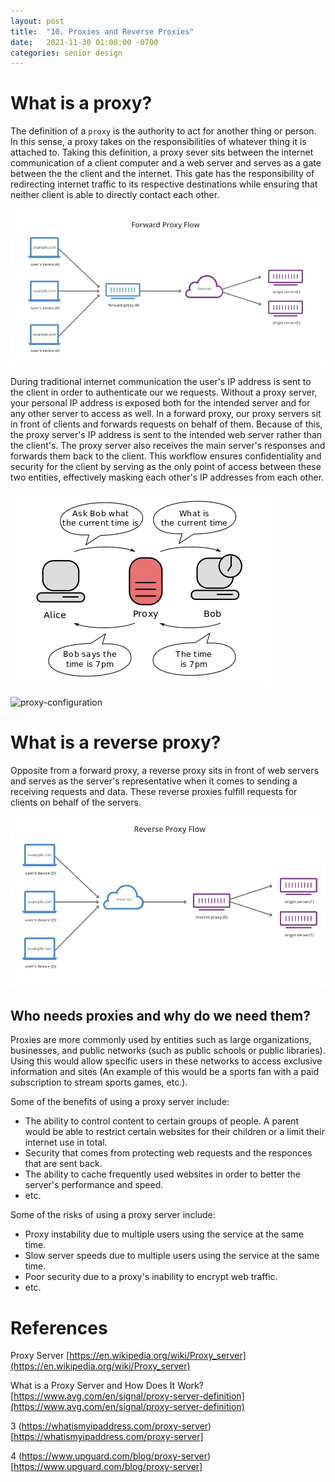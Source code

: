 ```yaml
---
layout: post
title:  "10. Proxies and Reverse Proxies"
date:   2021-11-30 01:00:00 -0700
categories: senior design
---
```

<html><head><link rel="stylesheet" type="text/css" href="/../style2.css"></head><style>img[alt=forward-proxy-flow.png] {width: 50%}</style></html>

# What is a proxy?

The definition of a `proxy` is the authority to act for another thing or person. In this sense, a proxy takes on the responsibilities of whatever thing it is attached to. Taking this definition, a proxy sever sits between the internet communication of a client computer and a web server and serves as a gate between the the client and the internet. This gate has the responsibility of redirecting internet traffic to its respective destinations while ensuring that neither client is able to directly contact each other. 

![forward-proxy-flow](/images/forward-proxy-flow.png)

During traditional internet communication the user's IP address is sent to the client in order to authenticate our we requests. Without a proxy server, your personal IP address is exposed both for the intended server and for any other server to access as well. In a forward proxy, our proxy servers sit in front of clients and forwards requests on behalf of them. Because of this, the proxy server's IP address is sent to the intended web server rather than the client's. The proxy server also receives the main server's responses and forwards them back to the client. This workflow ensures confidentiality and security for the client by serving as the only point of access between these two entities, effectively masking each other's IP addresses from each other. 

![proxy-concept](/images/proxy-concept.png)

![proxy-configuration](proxy-configuration) <!-- this pic shows unique ip -->

# What is a reverse proxy?

Opposite from a forward proxy, a reverse proxy sits in front of web servers and serves as the server's representative when it comes to sending a receiving requests and data. These reverse proxies fulfill requests for clients on behalf of the servers.

![reverse-proxy-flow](/images/reverse-proxy-flow.png)

## Who needs proxies and why do we need them?

Proxies are more commonly used by entities such as large organizations, businesses, and public networks (such as public schools or public libraries). Using this would allow specific users in these networks to access exclusive information and sites (An example of this would be a sports fan with a paid subscription to stream sports games, etc.). 

Some of the benefits of using a proxy server include:
- The ability to control content to certain groups of people. A parent would be able to restrict certain websites for their children or a limit their internet use in total.
- Security that comes from protecting web requests and the responces that are sent back. 
- The ability to cache frequently used websites in order to better the server's performance and speed. 
- etc. 

Some of the risks of using a proxy server include:
- Proxy instability due to multiple users using the service at the same time. 
- Slow server speeds due to multiple users using the service at the same time. 
- Poor security due to a proxy's inability to encrypt web traffic. 
- etc.

# References

Proxy Server [https://en.wikipedia.org/wiki/Proxy_server](https://en.wikipedia.org/wiki/Proxy_server)

What is a Proxy Server and How Does It Work?[https://www.avg.com/en/signal/proxy-server-definition](https://www.avg.com/en/signal/proxy-server-definition)

3 (https://whatismyipaddress.com/proxy-server)[https://whatismyipaddress.com/proxy-server]

4 (https://www.upguard.com/blog/proxy-server)[https://www.upguard.com/blog/proxy-server] 

